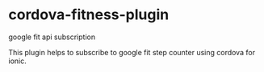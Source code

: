 # cordova-fitness-plugin
google fit api subscription

This plugin helps to subscribe to google fit step counter using cordova for ionic.
